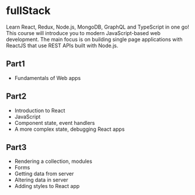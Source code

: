 # fullStack
Learn React, Redux, Node.js, MongoDB, GraphQL and TypeScript in one go! This course will introduce you to modern JavaScript-based web development. The main focus is on building single page applications with ReactJS that use REST APIs built with Node.js.

## Part1 
- Fundamentals of Web apps
## Part2 
- Introduction to React
- JavaScript
- Component state, event handlers
- A more complex state, debugging React apps
## Part3
- Rendering a collection, modules
- Forms
- Getting data from server
- Altering data in server
- Adding styles to React app
